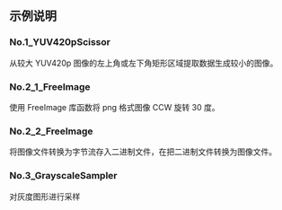 ## 示例说明
### No.1_YUV420pScissor
从较大 YUV420p 图像的左上角或左下角矩形区域提取数据生成较小的图像。

### No.2_1_FreeImage
使用 FreeImage 库函数将 png 格式图像 CCW 旋转 30 度。

### No.2_2_FreeImage
将图像文件转换为字节流存入二进制文件，在把二进制文件转换为图像文件。

### No.3_GrayscaleSampler
对灰度图形进行采样


